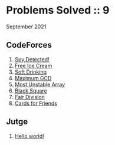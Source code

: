 # Problems Solved :: 9
September 2021

CodeForces
-----------------
1. [Spy Detected!](https://codeforces.com/problemset/problem/1512/A)
1. [Free Ice Cream](https://codeforces.com/contest/686/problem/A)
1. [Soft Drinking](https://codeforces.com/contest/151/problem/A)
1. [Maximum GCD](https://codeforces.com/problemset/problem/1370/A)
1. [Most Unstable Array](https://codeforces.com/problemset/problem/1353/A)
1. [Black Square](https://codeforces.com/problemset/problem/431/A)
1. [Fair Division](https://codeforces.com/problemset/problem/1472/B)
1. [Cards for Friends](https://codeforces.com/contest/1472/problem/A)

Jutge
-----------------
1. [Hello world!](https://jutge.org/problems/P68688_en/)